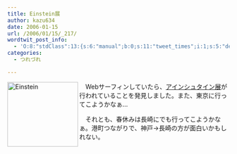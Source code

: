 ```yaml
---
title: Einstein展
author: kazu634
date: 2006-01-15
url: /2006/01/15/_217/
wordtwit_post_info:
  - 'O:8:"stdClass":13:{s:6:"manual";b:0;s:11:"tweet_times";i:1;s:5:"delay";i:0;s:7:"enabled";i:1;s:10:"separation";s:2:"60";s:7:"version";s:3:"3.7";s:14:"tweet_template";b:0;s:6:"status";i:2;s:6:"result";a:0:{}s:13:"tweet_counter";i:2;s:13:"tweet_log_ids";a:1:{i:0;i:2247;}s:9:"hash_tags";a:0:{}s:8:"accounts";a:1:{i:0;s:7:"kazu634";}}'
categories:
  - つれづれ

---
```

<div class="section">
<p>
<a href="http://www.ein1922.com/index.html" onclick="__gaTracker('send', 'event', 'outbound-article', 'http://www.ein1922.com/index.html', '');" target="_blank"><img width="160" align="left" alt="Einstein" src="http://image.blog.livedoor.jp/simoom634/imgs/7/7/77429131-s.jpg" height="147" border="0" class="pict" /></a>
</p></p> 
  
<p>
    　Webサーフィンしていたら、<a href="http://www.ein1922.com/index.html" onclick="__gaTracker('send', 'event', 'outbound-article', 'http://www.ein1922.com/index.html', 'アインシュタイン展');" target="blank">アインシュタイン展</a>が行われていることを発見しました。また、東京に行ってこようかなぁ…
</p></p> 
  
<p>
    　それとも、春休みは長崎にでも行ってこようかなぁ。港町つながりで、神戸→長崎の方が面白いかもしれない。
</p>
</div>
